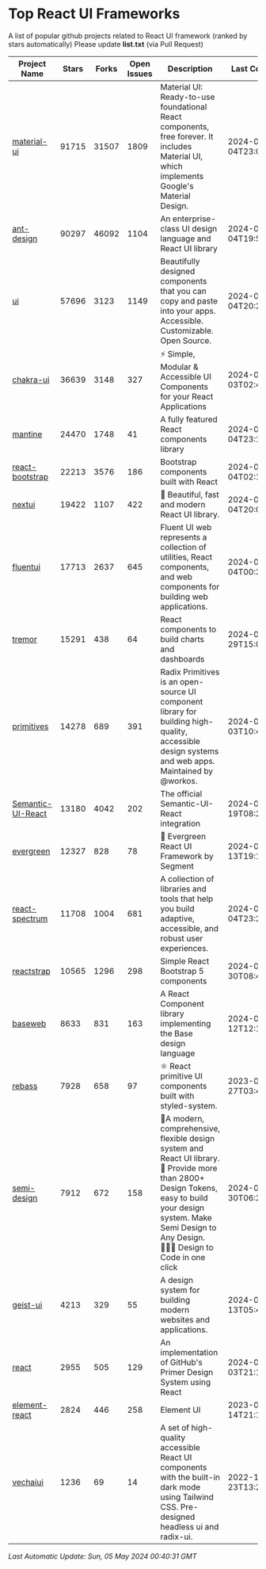 # Top React UI Frameworks

A list of popular github projects related to React UI framework (ranked by stars automatically)
Please update **list.txt** (via Pull Request)

| Project Name | Stars | Forks | Open Issues | Description | Last Commit |
| ------------ | ----- | ----- | ----------- | ----------- | ----------- |
| [material-ui](https://github.com/mui/material-ui) |91715|31507|1809|Material UI: Ready-to-use foundational React components, free forever. It includes Material UI, which implements Google&#39;s Material Design.|2024-05-04T23:04:30Z|
| [ant-design](https://github.com/ant-design/ant-design) |90297|46092|1104|An enterprise-class UI design language and React UI library|2024-05-04T19:50:12Z|
| [ui](https://github.com/shadcn-ui/ui) |57696|3123|1149|Beautifully designed components that you can copy and paste into your apps. Accessible. Customizable. Open Source.|2024-05-04T20:26:40Z|
| [chakra-ui](https://github.com/chakra-ui/chakra-ui) |36639|3148|327|⚡️ Simple, Modular &amp; Accessible UI Components for your React Applications|2024-05-03T02:40:13Z|
| [mantine](https://github.com/mantinedev/mantine) |24470|1748|41|A fully featured React components library|2024-05-04T23:17:33Z|
| [react-bootstrap](https://github.com/react-bootstrap/react-bootstrap) |22213|3576|186|Bootstrap components built with React|2024-05-04T02:16:20Z|
| [nextui](https://github.com/nextui-org/nextui) |19422|1107|422|🚀   Beautiful, fast and modern React UI library.|2024-05-04T20:00:12Z|
| [fluentui](https://github.com/microsoft/fluentui) |17713|2637|645|Fluent UI web represents a collection of utilities, React components, and web components for building web applications.|2024-05-04T00:37:22Z|
| [tremor](https://github.com/tremorlabs/tremor) |15291|438|64|React components to build charts and dashboards|2024-04-29T15:05:04Z|
| [primitives](https://github.com/radix-ui/primitives) |14278|689|391|Radix Primitives is an open-source UI component library for building high-quality, accessible design systems and web apps. Maintained by @workos.|2024-05-03T10:46:02Z|
| [Semantic-UI-React](https://github.com/Semantic-Org/Semantic-UI-React) |13180|4042|202|The official Semantic-UI-React integration|2024-03-19T08:20:50Z|
| [evergreen](https://github.com/segmentio/evergreen) |12327|828|78|🌲 Evergreen React UI Framework by Segment|2024-02-13T19:17:40Z|
| [react-spectrum](https://github.com/adobe/react-spectrum) |11708|1004|681|A collection of libraries and tools that help you build adaptive, accessible, and robust user experiences.|2024-05-04T23:28:24Z|
| [reactstrap](https://github.com/reactstrap/reactstrap) |10565|1296|298|Simple React Bootstrap 5 components|2024-04-30T08:41:38Z|
| [baseweb](https://github.com/uber/baseweb) |8633|831|163|A React Component library implementing the Base design language|2024-04-12T12:16:17Z|
| [rebass](https://github.com/rebassjs/rebass) |7928|658|97|:atom_symbol: React primitive UI components built with styled-system.|2023-07-27T03:42:53Z|
| [semi-design](https://github.com/DouyinFE/semi-design) |7912|672|158|🚀A modern, comprehensive, flexible design system and React UI library. 🎨 Provide more than 2800+ Design Tokens, easy to build your design system. Make Semi Design to Any Design.  🧑🏻‍💻 Design to Code in one click |2024-04-30T06:21:53Z|
| [geist-ui](https://github.com/geist-org/geist-ui) |4213|329|55|A design system for building modern websites and applications.|2024-01-13T05:49:45Z|
| [react](https://github.com/primer/react) |2955|505|129|An implementation of GitHub&#39;s Primer Design System using React|2024-05-03T21:19:21Z|
| [element-react](https://github.com/ElemeFE/element-react) |2824|446|258|Element UI|2023-01-14T21:13:08Z|
| [vechaiui](https://github.com/vechai/vechaiui) |1236|69|14|A set of high-quality accessible React UI components with the built-in dark mode using Tailwind CSS. Pre-designed headless ui and radix-ui.|2022-12-23T13:29:41Z|

*Last Automatic Update: Sun, 05 May 2024 00:40:31 GMT*